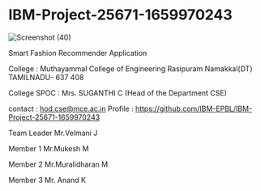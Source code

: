 # IBM-Project-25671-1659970243
   ![Screenshot (40)](https://user-images.githubusercontent.com/58494901/191813821-351a3f52-7488-4c7d-ba6d-e6e1c9da09ed.png)

Smart Fashion Recommender Application

College      : Muthayammal College of Engineering Rasipuram Namakkal(DT) TAMILNADU- 637 408

College SPOC : Mrs. SUGANTHI C (Head of the Department CSE)

contact      : hod.cse@mce.ac.in
Profile      : https://github.com/IBM-EPBL/IBM-Project-25671-1659970243  

Team Leader Mr.Velmani J

Member 1 Mr.Mukesh M

Member 2 Mr.Muralidharan M

Member 3 Mr. Anand K
